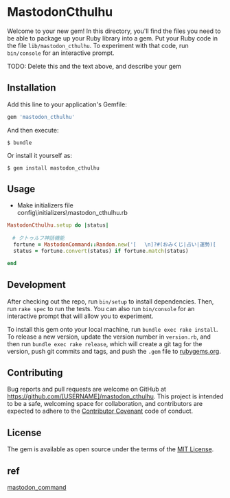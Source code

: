 # MastodonCthulhu

Welcome to your new gem! In this directory, you'll find the files you need to be able to package up your Ruby library into a gem. Put your Ruby code in the file `lib/mastodon_cthulhu`. To experiment with that code, run `bin/console` for an interactive prompt.

TODO: Delete this and the text above, and describe your gem

## Installation

Add this line to your application's Gemfile:

```ruby
gem 'mastodon_cthulhu'
```

And then execute:

    $ bundle

Or install it yourself as:

    $ gem install mastodon_cthulhu

## Usage

- Make initializers file  
config\initializers\mastodon_cthulhu.rb

```ruby
MastodonCthulhu.setup do |status|	
  	
　# クトゥルフ神話機能	
  fortune = MastodonCommand::Random.new('[ 　\n]?#(おみくじ|占い|運勢)[ 　\n]?', %w(いあいあくとぅるぅ いあいあはすたぁ いあいあつとぅぁぐぁ ふんぐるいむぐるうなふ うがふなぐる ふたぐん))
  status = fortune.convert(status) if fortune.match(status)	

end
```

## Development

After checking out the repo, run `bin/setup` to install dependencies. Then, run `rake spec` to run the tests. You can also run `bin/console` for an interactive prompt that will allow you to experiment.

To install this gem onto your local machine, run `bundle exec rake install`. To release a new version, update the version number in `version.rb`, and then run `bundle exec rake release`, which will create a git tag for the version, push git commits and tags, and push the `.gem` file to [rubygems.org](https://rubygems.org).

## Contributing

Bug reports and pull requests are welcome on GitHub at https://github.com/[USERNAME]/mastodon_cthulhu. This project is intended to be a safe, welcoming space for collaboration, and contributors are expected to adhere to the [Contributor Covenant](http://contributor-covenant.org) code of conduct.


## License

The gem is available as open source under the terms of the [MIT License](http://opensource.org/licenses/MIT).

## ref

[mastodon_command](https://github.com/kenchiki/mastodon_command)